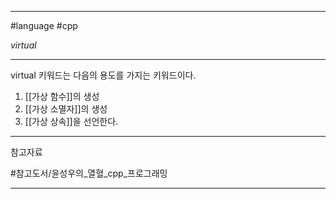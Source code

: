 
---

#language #cpp 

*virtual*

---

virtual 키워드는 다음의 용도를 가지는 키워드이다.

1. [[가상 함수]]의 생성
2. [[가상 소멸자]]의 생성
3. [[가상 상속]]을 선언한다.

---

참고자료

#참고도서/윤성우의_열혈_cpp_프로그래밍

---
